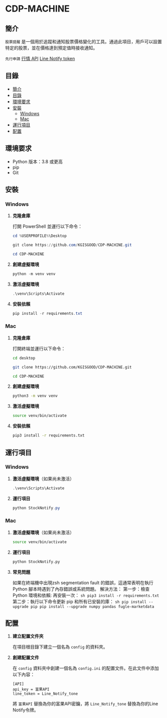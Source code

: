 # CDP-MACHINE

## 簡介

`股票提醒` 是一個用於追蹤和通知股票價格變化的工具。通過此項目，用戶可以設置特定的股票，並在價格達到預定值時接收通知。

`先行申請`
[行情 API](https://developer.fugle.tw/docs/key/)
[Line Notify token](https://notify-bot.line.me/zh_TW/)


## 目錄

- [簡介](#簡介)
- [目錄](#目錄)
- [環境要求](#環境要求)
- [安裝](#安裝)
  - [Windows](#windows)
  - [Mac](#mac)
- [運行項目](#運行項目)
- [配置](#配置)

## 環境要求

- Python 版本：3.8 或更高
- pip
- Git

## 安裝

### Windows

1. **克隆倉庫**

    打開 PowerShell 並運行以下命令：
    ```powershell
    cd %USERPROFILE%\Desktop
    ```
    ```powershell
    git clone https://github.com/KGISGOOD/CDP-MACHINE.git
    ```
    ```powershell
    cd CDP-MACHINE
    ```

2. **創建虛擬環境**

    ```powershell
    python -m venv venv
    ```

3. **激活虛擬環境**

    ```powershell
    .\venv\Scripts\Activate
    ```

4. **安裝依賴**

    ```powershell
    pip install -r requirements.txt
    ```

### Mac

1. **克隆倉庫**

    打開終端並運行以下命令：
    ```sh
    cd desktop
    ```
     ```sh
    git clone https://github.com/KGISGOOD/CDP-MACHINE.git
    ```
     ```sh
    cd CDP-MACHINE
    ```

2. **創建虛擬環境**

    ```sh
    python3 -m venv venv
    ```

3. **激活虛擬環境**

    ```sh
    source venv/bin/activate
    ```

4. **安裝依賴**

    ```sh
    pip3 install -r requirements.txt
    ```

## 運行項目

### Windows

1. **激活虛擬環境**（如果尚未激活）

    ```powershell
    .\venv\Scripts\Activate
    ```

2. **運行項目**

    ```powershell
    python StockNotify.py
    ```

### Mac

1. **激活虛擬環境**（如果尚未激活）

    ```sh
    source venv/bin/activate
    ```

2. **運行項目**

    ```sh
    python StockNotify.py
    ```

3. **常見問題**

    如果在終端機中出現zsh segmentation fault 的錯誤，這通常表明在執行 Python 腳本時遇到了內存錯誤或系統問題。
    解決方法：
        第一步：檢查 Python 環境和依賴:
            再安裝一次：
            ```sh
            pip3 install -r requirements.txt
            ```
        第二步：執行以下命令更新 pip 和所有已安裝的庫：
            ```sh
            pip install --upgrade pip
            pip install --upgrade numpy pandas fugle-marketdata
            ```

## 配置

1. **建立配置文件夾**

    在項目根目錄下建立一個名為 `config` 的資料夾。

2. **創建配置文件**

    在 `config` 資料夾中創建一個名為 `config.ini` 的配置文件。在此文件中添加以下內容：

    ```
    [API]
    api_key = 富果API
    line_token = Line_Notify_tone
    ```

    將 `富果API` 替換為你的富果API密鑰，將 `Line_Notify_tone` 替換為你的Line Notify令牌。

